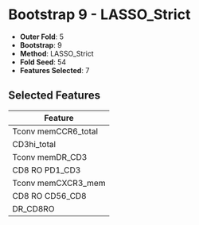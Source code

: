 # Bootstrap 9 - LASSO_Strict

- **Outer Fold**: 5
- **Bootstrap**: 9
- **Method**: LASSO_Strict
- **Fold Seed**: 54
- **Features Selected**: 7

## Selected Features

| Feature |
|---------|
| Tconv memCCR6_total |
| CD3hi_total |
| Tconv memDR_CD3 |
| CD8 RO PD1_CD3 |
| Tconv memCXCR3_mem |
| CD8 RO CD56_CD8 |
| DR_CD8RO |
